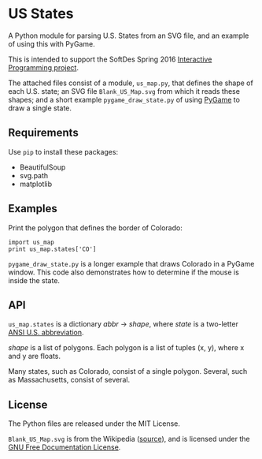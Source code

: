 # US States

A Python module for parsing U.S. States from an SVG file, and an example of using this with PyGame.

This is intended to support the SoftDes Spring 2016
[Interactive Programming project](https://sites.google.com/site/sd16spring/home/assignments-and-mini-projects/interactive-visualization).

The attached files consist of a module, `us_map.py`, that defines the shape of each U.S. state;
an SVG file `Blank_US_Map.svg` from which it reads these shapes;
and a short example `pygame_draw_state.py` of using [PyGame](http://www.pygame.org/hifi.html) to draw a single state.


## Requirements

Use `pip` to install these packages:

* BeautifulSoup
* svg.path
* matplotlib


## Examples

Print the polygon that defines the border of Colorado:

    import us_map
    print us_map.states['CO']

`pygame_draw_state.py` is a longer example that draws Colorado in a PyGame window.
This code also demonstrates how to determine if the mouse is inside the state.


## API

`us_map.states` is a dictionary *abbr* -> *shape*, where *state* is a two-letter
[ANSI U.S. abbreviation](https://en.wikipedia.org/wiki/List_of_U.S._state_abbreviations#Table).

*shape* is a list of polygons.
Each polygon is a list of tuples (x, y), where x and y are floats.

Many states, such as Colorado, consist of a single polygon.
Several, such as Massachusetts, consist of several.


## License

The Python files are released under the MIT License.

`Blank_US_Map.svg` is from the Wikipedia ([source](https://commons.wikimedia.org/wiki/File:Blank_US_Map.svg)),
and is licensed under the [GNU Free Documentation License](https://en.wikipedia.org/wiki/GNU_Free_Documentation_License).
